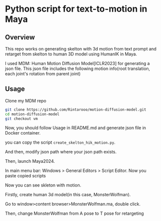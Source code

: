 # Python script for text-to-motion in Maya

## Overview
This repo works on generating skelton with 3d motion from text prompt and retarget from skelton to human 3D model using HumanIK in Maya. 

I used MDM: Human Motion Diffusion Model[ICLR2023] for generating a json file.
This json file includes the following motion info(root translation, each joint's rotation from parent joint)

## Usage
Clone my MDM repo
```bash
git clone https://github.com/Rintarooo/motion-diffusion-model.git
cd motion-diffusion-model
git checkout vm
```

Now, you should follow Usage in README.md and generate json file in Docker container.

you can copy the script `create_skelton_hik_motion.py`.

And then, modify json path where your json path exists.

Then, launch Maya2024.

In main menu bar: Windows > General Editors > Script Editor. Now you paste copied scripts

Now you can see skleton with motion.


Firstly, create human 3d model(in this case, MonsterWolfman).

Go to window>content browser>MonsterWolfman.ma, double click.

Then, change MonsterWolfman from A pose to T pose for retargeting


